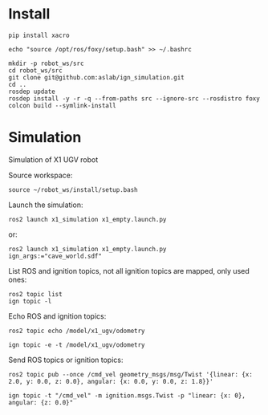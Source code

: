 # Install

```
pip install xacro

echo "source /opt/ros/foxy/setup.bash" >> ~/.bashrc

mkdir -p robot_ws/src
cd robot_ws/src
git clone git@github.com:aslab/ign_simulation.git
cd ..
rosdep update
rosdep install -y -r -q --from-paths src --ignore-src --rosdistro foxy 
colcon build --symlink-install
```

# Simulation
Simulation of X1 UGV robot

Source workspace:
```
source ~/robot_ws/install/setup.bash
```

Launch the simulation:
```
ros2 launch x1_simulation x1_empty.launch.py
```
or:
```
ros2 launch x1_simulation x1_empty.launch.py  ign_args:="cave_world.sdf" 
```


List ROS and ignition topics, not all ignition topics are mapped, only used ones:
```
ros2 topic list
ign topic -l
```
Echo ROS and ignition topics:
```
ros2 topic echo /model/x1_ugv/odometry  

ign topic -e -t /model/x1_ugv/odometry
```

Send ROS topics or ignition topics:
```
ros2 topic pub --once /cmd_vel geometry_msgs/msg/Twist '{linear: {x: 2.0, y: 0.0, z: 0.0}, angular: {x: 0.0, y: 0.0, z: 1.8}}'

ign topic -t "/cmd_vel" -m ignition.msgs.Twist -p "linear: {x: 0}, angular: {z: 0.0}"
```

